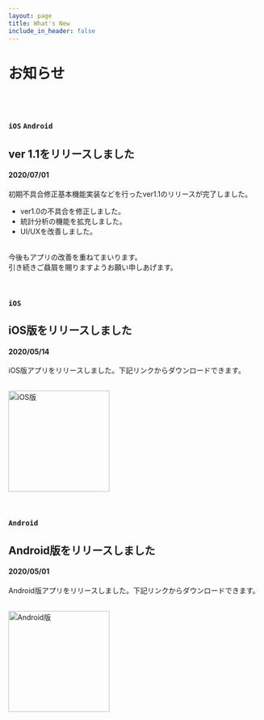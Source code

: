 ```yaml
---
layout: page
title: What's New
include_in_header: false
---
```


# お知らせ

<br>
<br>

### `iOS` `Android`
## ver 1.1をリリースしました
#### 2020/07/01
初期不具合修正基本機能実装などを行ったver1.1のリリースが完了しました。
- ver1.0の不具合を修正しました。
- 統計分析の機能を拡充しました。
- UI/UXを改善しました。

<br>今後もアプリの改善を重ねてまいります。
<br>引き続きご贔屓を賜りますようお願い申しあげます。

<br>

### `iOS`
## iOS版をリリースしました
#### 2020/05/14
iOS版アプリをリリースしました。下記リンクからダウンロードできます。

<br><a href= "https://apps.apple.com/jp/app/%E3%83%AD%E3%83%88-%E3%83%93%E3%83%B3%E3%82%B4-%E3%83%8A%E3%83%B3%E3%83%90%E3%83%BC%E3%82%BA-%EF%BD%81%EF%BD%89%E4%BA%88%E6%B8%AC-%E8%B3%BC%E5%85%A5%E7%AE%A1%E7%90%86/id1511310436" ><img src="https://cc20171211.github.io/loto_ai_prediction_page/assets/appstore.png" alt="iOS版" width="200"></a>

<br>

### `Android`
## Android版をリリースしました
#### 2020/05/01
Android版アプリをリリースしました。下記リンクからダウンロードできます。

<br><a href= "https://play.google.com/store/apps/details?id=jp.co.crescentcapital.loto_ai_prediction"><img src="https://cc20171211.github.io/loto_ai_prediction_page/assets/playstore.png" alt="Android版" width="200"></a>